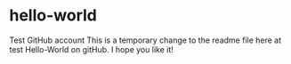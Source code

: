 # hello-world

Test GitHub account
This is a temporary change to the readme file here at test Hello-World on gitHub. I hope you like it!
